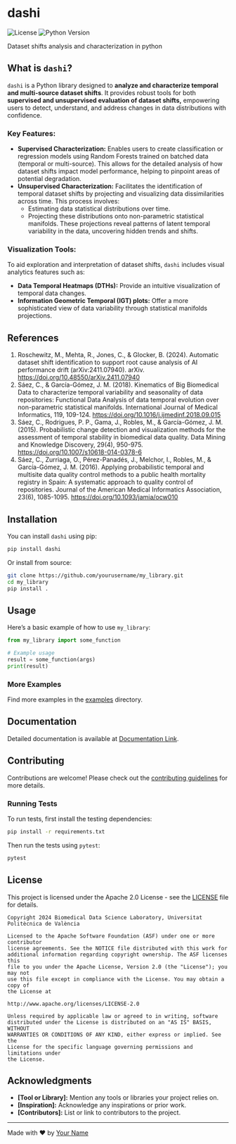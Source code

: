 # dashi

![License](https://img.shields.io/badge/license-Apache%202.0-blue.svg) 
![Python Version](https://img.shields.io/badge/python-3.6%2B-brightgreen.svg)

Dataset shifts analysis and characterization in python
## What is `dashi`?
`dashi` is a Python library designed to **analyze and characterize temporal and multi-source dataset shifts**. It provides 
robust tools for both **supervised and unsupervised evaluation of dataset shifts,** empowering users to detect, understand, 
and address changes in data distributions with confidence.

### Key Features:

- **Supervised Characterization:**
Enables users to create classification or regression models using Random Forests trained on batched data 
(temporal or multi-source). This allows for the detailed analysis of how dataset shifts impact model performance, 
helping to pinpoint areas of potential degradation.
- **Unsupervised Characterization:** 
Facilitates the identification of temporal dataset shifts by projecting and visualizing data dissimilarities across time. 
This process involves:
  - Estimating data statistical distributions over time.
  - Projecting these distributions onto non-parametric statistical manifolds. These projections reveal patterns of
  latent temporal variability in the data, uncovering hidden trends and shifts.

### Visualization Tools:
To aid exploration and interpretation of dataset shifts, `dashi` includes visual analytics features such as:

- **Data Temporal Heatmaps (DTHs):** Provide an intuitive visualization of temporal data changes.
- **Information Geometric Temporal (IGT) plots:** Offer a more sophisticated view of data variability through statistical
manifolds projections.

## References
1. Roschewitz, M., Mehta, R., Jones, C., & Glocker, B. (2024). Automatic dataset shift identification to support root cause analysis of AI performance drift (arXiv:2411.07940). arXiv. https://doi.org/10.48550/arXiv.2411.07940
2. Sáez, C., & García-Gómez, J. M. (2018). Kinematics of Big Biomedical Data to characterize temporal variability and seasonality of data repositories: Functional Data Analysis of data temporal evolution over non-parametric statistical manifolds. International Journal of Medical Informatics, 119, 109-124. https://doi.org/10.1016/j.ijmedinf.2018.09.015
3. Sáez, C., Rodrigues, P. P., Gama, J., Robles, M., & García-Gómez, J. M. (2015). Probabilistic change detection and visualization methods for the assessment of temporal stability in biomedical data quality. Data Mining and Knowledge Discovery, 29(4), 950-975. https://doi.org/10.1007/s10618-014-0378-6
4. Sáez, C., Zurriaga, O., Pérez-Panadés, J., Melchor, I., Robles, M., & García-Gómez, J. M. (2016). Applying probabilistic temporal and multisite data quality control methods to a public health mortality registry in Spain: A systematic approach to quality control of repositories. Journal of the American Medical Informatics Association, 23(6), 1085-1095. https://doi.org/10.1093/jamia/ocw010


## Installation

You can install `dashi` using pip:

```bash
pip install dashi
```

Or install from source:

```bash
git clone https://github.com/yourusername/my_library.git
cd my_library
pip install .
```

## Usage

Here’s a basic example of how to use `my_library`:

```python
from my_library import some_function

# Example usage
result = some_function(args)
print(result)
```

### More Examples

Find more examples in the [examples](examples/) directory.

## Documentation

Detailed documentation is available at [Documentation Link](https://example.com/docs).

## Contributing

Contributions are welcome! Please check out the [contributing guidelines](CONTRIBUTING.md) for more details.

### Running Tests

To run tests, first install the testing dependencies:

```bash
pip install -r requirements.txt
```

Then run the tests using `pytest`:

```bash
pytest
```

## License

This project is licensed under the Apache 2.0 License - see the [LICENSE](LICENSE) file for details.


```
Copyright 2024 Biomedical Data Science Laboratory, Universitat Politècnica de València

Licensed to the Apache Software Foundation (ASF) under one or more contributor
license agreements. See the NOTICE file distributed with this work for
additional information regarding copyright ownership. The ASF licenses this
file to you under the Apache License, Version 2.0 (the "License"); you may not
use this file except in compliance with the License. You may obtain a copy of
the License at

http://www.apache.org/licenses/LICENSE-2.0

Unless required by applicable law or agreed to in writing, software
distributed under the License is distributed on an "AS IS" BASIS, WITHOUT
WARRANTIES OR CONDITIONS OF ANY KIND, either express or implied. See the
License for the specific language governing permissions and limitations under
the License.
```

## Acknowledgments

- **[Tool or Library]:** Mention any tools or libraries your project relies on.
- **[Inspiration]:** Acknowledge any inspirations or prior work.
- **[Contributors]:** List or link to contributors to the project.

---

Made with ❤️ by [Your Name](https://github.com/yourusername)
